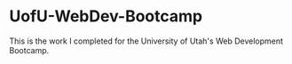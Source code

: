 # UofU-WebDev-Bootcamp
This is the work I completed for the University of Utah's Web Development Bootcamp.

